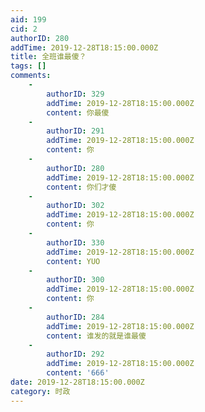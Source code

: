 ```yaml
---
aid: 199
cid: 2
authorID: 280
addTime: 2019-12-28T18:15:00.000Z
title: 全班谁最傻？
tags: []
comments:
    -
        authorID: 329
        addTime: 2019-12-28T18:15:00.000Z
        content: 你最傻
    -
        authorID: 291
        addTime: 2019-12-28T18:15:00.000Z
        content: 你
    -
        authorID: 280
        addTime: 2019-12-28T18:15:00.000Z
        content: 你们才傻
    -
        authorID: 302
        addTime: 2019-12-28T18:15:00.000Z
        content: 你
    -
        authorID: 330
        addTime: 2019-12-28T18:15:00.000Z
        content: YUO
    -
        authorID: 300
        addTime: 2019-12-28T18:15:00.000Z
        content: 你
    -
        authorID: 284
        addTime: 2019-12-28T18:15:00.000Z
        content: 谁发的就是谁最傻
    -
        authorID: 292
        addTime: 2019-12-28T18:15:00.000Z
        content: '666'
date: 2019-12-28T18:15:00.000Z
category: 时政
---
```



